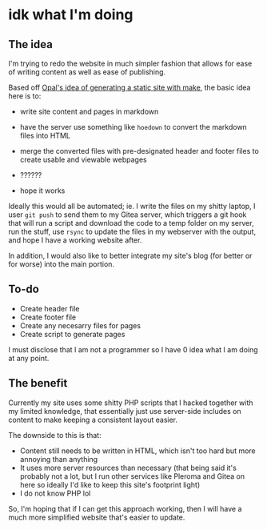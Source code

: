 # idk what I'm doing

## The idea

I'm trying to redo the website in much simpler fashion that allows for ease of writing content as well as ease of publishing.

Based off [Opal's idea of generating a static site with make](https://wowana.me/blog/wowaname-now-on-git-and-hosted-on-my-laptop.xht), the basic idea here is to:

* write site content and pages in markdown

* have the server use something like `hoedown` to convert the markdown files into HTML

* merge the converted files with pre-designated header and footer files to create usable and viewable webpages 

* ??????

* hope it works

Ideally this would all be automated; ie. I write the files on my shitty laptop, I user `git push` to send them to my Gitea server, which triggers a git hook that will run a script and download the code to a temp folder on my server, run the stuff, use `rsync` to update the files in my webserver with the output, and hope I have a working website after.

In addition, I would also like to better integrate my site's blog (for better or for worse) into the main portion.

## To-do

* Create header file
* Create footer file
* Create any necesarry files for pages
* Create script to generate pages 

I must disclose that I am not a programmer so I have 0 idea what I am doing at any point.

## The benefit

Currently my site uses some shitty PHP scripts that I hacked together with my limited knowledge, that essentially just use server-side includes on content to make keeping a consistent layout easier.

The downside to this is that:

* Content still needs to be written in HTML, which isn't too hard but more annoying than anything
* It uses more server resources than necessary (that being said it's probably not a lot, but I run other services like Pleroma and Gitea on here so ideally I'd like to keep this site's footprint light)
* I do not know PHP lol

So, I'm hoping that if I can get this approach working, then I will have a much more simplified website that's easier to update. 